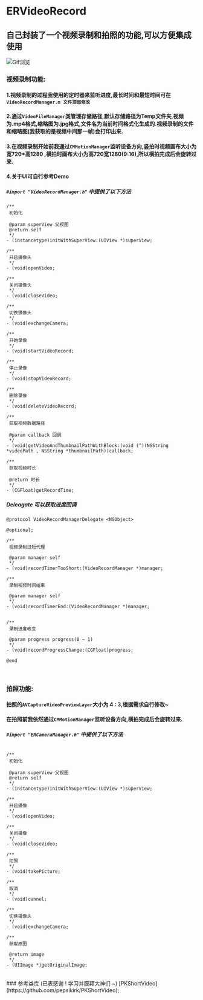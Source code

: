 # ERVideoRecord

## 自己封装了一个视频录制和拍照的功能,可以方便集成使用

![Gif浏览](http://upload-images.jianshu.io/upload_images/2773241-b0d3fe4d6b9f5008.gif?imageMogr2/auto-orient/strip)

### 视频录制功能: 

#### 1.视频录制的过程我使用的定时器来监听进度,最长时间和最短时间可在```VideoRecordManager.m 文件顶部修改```
#### 2.通过```VideoFileManager```类管理存储路径,默认存储路径为Temp文件夹,视频为.mp4格式,缩略图为.jpg格式,文件名为当前时间格式化生成的.视频录制的文件和缩略图(我获取的是视频中间那一帧)会打印出来.
#### 3.在视频录制开始前我通过```CMMotionManager```监听设备方向,竖拍时视频画布大小为宽720*高1280 ,横拍时画布大小为高720宽1280(9:16),所以横拍完成后会旋转过来.
#### 4.关于UI可自行参考Demo

##### ```#import "VideoRecordManager.h"``` 中提供了以下方法

```
/**
 初始化
 
 @param superView 父视图
 @return self
 */
- (instancetype)initWithSuperView:(UIView *)superView;

/**
 开启摄像头
 */
- (void)openVideo;

/**
 关闭摄像头
 */
- (void)closeVideo;

/**
 切换摄像头
 */
- (void)exchangeCamera;

/**
 开始录像
 */
- (void)startVideoRecord;

/**
 停止录像
 */
- (void)stopVideoRecord;

/**
 删除录像
 */
- (void)deleteVideoRecord;

/**
 获取视频数据路径
 
 @param callback 回调
 */
- (void)getVideoAndThumbnailPathWithBlock:(void (^)(NSString *videoPath , NSString *thumbnailPath))callback;

/**
 获取视频时长
 
 @return 时长
 */
- (CGFloat)getRecordTime;
```
##### Deleagate 可以获取进度回调

```
@protocol VideoRecordManagerDelegate <NSObject>

@optional;

/**
 视频录制过短代理
 
 @param manager self
 */
- (void)recordTimerTooShort:(VideoRecordManager *)manager;

/**
 录制视频时间结束
 
 @param manager self
 */
- (void)recordTimerEnd:(VideoRecordManager *)manager;


/**
 录制进度改变
 
 @param progress progress(0 ~ 1)
 */
- (void)recordProgressChange:(CGFloat)progress;

@end
```

<br />

### 拍照功能:
#### 拍照的```AVCaptureVideoPreviewLayer```大小为 4 : 3,根据需求自行修改~
#### 在拍照前我依然通过```CMMotionManager```监听设备方向,横拍完成后会旋转过来.
##### ```#import "ERCameraManager.h"``` 中提供了以下方法

```

/**
 初始化
 
 @param superView 父视图
 @return self
 */
- (instancetype)initWithSuperView:(UIView *)superView;

/**
 开启摄像
 */
- (void)openVideo;

/**
 关闭摄像
 */
- (void)closeVideo;

/**
 拍照
 */
- (void)takePicture;

/**
 取消
 */
- (void)cannel;

/**
 切换摄像头
 */
- (void)exchangeCamera;

/**
 获取原图

 @return image
 */
- (UIImage *)getOriginalImage;
```

<br />
### 参考类库 (已表感谢 ! 学习并膜拜大神们 ~)
[PKShortVideo](https://github.com/pepsikirk/PKShortVideo);
